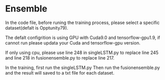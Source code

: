 # Ensemble
In the code file, before runing the training process, please select a specific dataset(defalt is Opptunity79).

The defalt configrition is using GPU with Cuda9.0 and tensorflow-gpu1.9,
if cannot run please updata your Cuda and tensorflow-gpu version.

If only using cpu, please use line 248 in singleLSTM.py to replace line 245 
and line 218 in fusionensemble.py to replace line 217.

In the training, first run the singleLSTM.py
Then run the fusionensemble.py and the result will saved to a txt file for each dataset.
